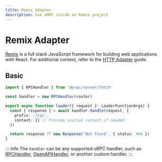 ```yaml
---
title: Remix Adapter
description: Use oRPC inside an Remix project
---
```


# Remix Adapter

[Remix](https://remix.run/) is a full stack JavaScript framework for building web applications with React. For additional context, refer to the [HTTP Adapter](/docs/adapters/http) guide.

## Basic

```ts [app/routes/rpc.$.ts]
import { RPCHandler } from '@orpc/server/fetch'

const handler = new RPCHandler(router)

export async function loader({ request }: LoaderFunctionArgs) {
  const { response } = await handler.handle(request, {
    prefix: '/rpc',
    context: {} // Provide initial context if needed
  })

  return response ?? new Response('Not Found', { status: 404 })
}
```

::: info
The `handler` can be any supported oRPC handler, such as [RPCHandler](/docs/rpc-handler), [OpenAPIHandler](/docs/openapi/openapi-handler), or another custom handler.
:::
